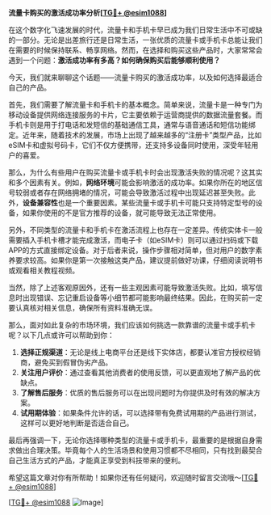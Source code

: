 **流量卡购买的激活成功率分析[[TG💪+ @esim1088](https://t.me/s/esim1088)]**

在这个数字化飞速发展的时代，流量卡和手机卡早已成为我们日常生活中不可或缺的一部分。无论是出差旅行还是日常生活，一张优质的流量卡或手机卡总能让我们在需要的时候保持联系、畅享网络。然而，在选择和购买这些产品时，大家常常会遇到一个问题：**激活成功率有多高？如何确保购买后能够顺利使用？**

今天，我们就来聊聊这个话题——流量卡购买的激活成功率，以及如何选择最适合自己的产品。

首先，我们需要了解流量卡和手机卡的基本概念。简单来说，流量卡是一种专门为移动设备提供网络连接服务的卡片，它主要依赖于运营商提供的数据流量套餐。而手机卡则是用于打电话和发短信的基础通信工具，通常与语音通话和短信功能绑定。近年来，随着技术的发展，市场上出现了越来越多的“注册卡”类型产品，比如eSIM卡和虚拟号码卡，它们不仅方便携带，还支持多设备同时使用，深受年轻用户的喜爱。

那么，为什么有些用户在购买流量卡或手机卡时会出现激活失败的情况呢？这其实和多个因素有关。例如，**网络环境**可能会影响激活的成功率。如果你所在的地区信号较弱或者存在网络拥堵的情况，可能会导致激活过程中出现延迟甚至失败。此外，**设备兼容性**也是一个重要因素。某些流量卡或手机卡可能只支持特定型号的设备，如果你使用的不是官方推荐的设备，就可能导致无法正常使用。

另外，不同类型的流量卡和手机卡在激活流程上也存在一定差异。传统实体卡一般需要插入手机卡槽才能完成激活，而电子卡（如eSIM卡）则可以通过扫码或下载APP的方式直接绑定设备。对于后者来说，操作步骤相对简单，但对用户的数字素养要求较高。如果你是第一次接触这类产品，建议提前做好功课，仔细阅读说明书或观看相关教程视频。

当然，除了上述客观原因外，还有一些主观因素可能导致激活失败。比如，填写信息时出现错误、忘记重启设备等小细节都可能影响最终结果。因此，在购买前一定要认真核对相关信息，确保所有资料准确无误。

那么，面对如此复杂的市场环境，我们应该如何挑选一款靠谱的流量卡或手机卡呢？以下几点或许可以帮助到你：

1. **选择正规渠道**：无论是线上电商平台还是线下实体店，都要认准官方授权经销商，避免买到假冒伪劣产品。
2. **关注用户评价**：通过查看其他消费者的使用反馈，可以更直观地了解产品的优缺点。
3. **了解售后服务**：优质的售后服务可以在出现问题时为你提供及时有效的解决方案。
4. **试用期体验**：如果条件允许的话，可以选择带有免费试用期的产品进行测试，这样可以更好地判断是否适合自己。

最后再强调一下，无论你选择哪种类型的流量卡或手机卡，最重要的是根据自身需求做出合理决策。毕竟每个人的生活场景和使用习惯都不尽相同，只有找到最契合自己生活方式的产品，才能真正享受到科技带来的便利。

希望这篇文章对你有所帮助！如果你还有任何疑问，欢迎随时留言交流哦～[[TG💪+ @esim1088](https://t.me/s/esim1088)]

[[TG💪+ @esim1088](https://t.me/s/esim1088) ![Image](https://i.postimg.cc/4NQfJmqS/Snipaste-2025-05-13-00-14-12.png)]